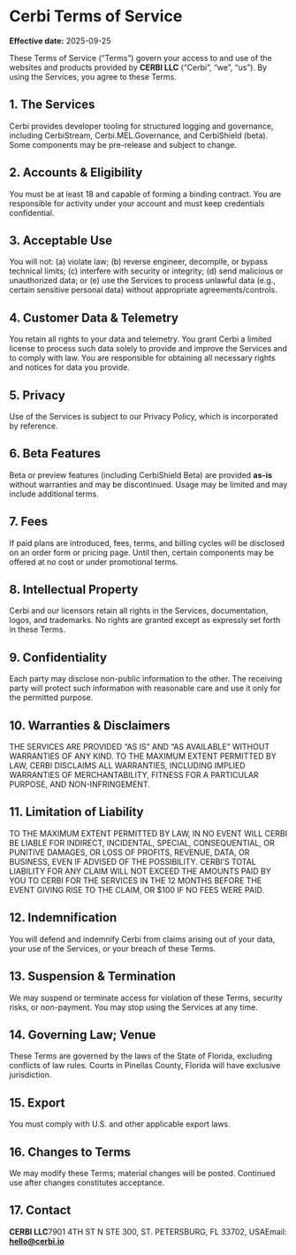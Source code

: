 # Cerbi Terms of Service
**Effective date:** 2025-09-25

These Terms of Service (“Terms”) govern your access to and use of the websites and products provided by **CERBI LLC** (“Cerbi”, “we”, “us”). By using the Services, you agree to these Terms.

## 1. The Services
Cerbi provides developer tooling for structured logging and governance, including CerbiStream, Cerbi.MEL.Governance, and CerbiShield (beta). Some components may be pre-release and subject to change.

## 2. Accounts & Eligibility
You must be at least 18 and capable of forming a binding contract. You are responsible for activity under your account and must keep credentials confidential.

## 3. Acceptable Use
You will not: (a) violate law; (b) reverse engineer, decompile, or bypass technical limits; (c) interfere with security or integrity; (d) send malicious or unauthorized data; or (e) use the Services to process unlawful data (e.g., certain sensitive personal data) without appropriate agreements/controls.

## 4. Customer Data & Telemetry
You retain all rights to your data and telemetry. You grant Cerbi a limited license to process such data solely to provide and improve the Services and to comply with law. You are responsible for obtaining all necessary rights and notices for data you provide.

## 5. Privacy
Use of the Services is subject to our Privacy Policy, which is incorporated by reference.

## 6. Beta Features
Beta or preview features (including CerbiShield Beta) are provided **as-is** without warranties and may be discontinued. Usage may be limited and may include additional terms.

## 7. Fees
If paid plans are introduced, fees, terms, and billing cycles will be disclosed on an order form or pricing page. Until then, certain components may be offered at no cost or under promotional terms.

## 8. Intellectual Property
Cerbi and our licensors retain all rights in the Services, documentation, logos, and trademarks. No rights are granted except as expressly set forth in these Terms.

## 9. Confidentiality
Each party may disclose non-public information to the other. The receiving party will protect such information with reasonable care and use it only for the permitted purpose.

## 10. Warranties & Disclaimers
THE SERVICES ARE PROVIDED “AS IS” AND “AS AVAILABLE” WITHOUT WARRANTIES OF ANY KIND. TO THE MAXIMUM EXTENT PERMITTED BY LAW, CERBI DISCLAIMS ALL WARRANTIES, INCLUDING IMPLIED WARRANTIES OF MERCHANTABILITY, FITNESS FOR A PARTICULAR PURPOSE, AND NON-INFRINGEMENT.

## 11. Limitation of Liability
TO THE MAXIMUM EXTENT PERMITTED BY LAW, IN NO EVENT WILL CERBI BE LIABLE FOR INDIRECT, INCIDENTAL, SPECIAL, CONSEQUENTIAL, OR PUNITIVE DAMAGES, OR LOSS OF PROFITS, REVENUE, DATA, OR BUSINESS, EVEN IF ADVISED OF THE POSSIBILITY. CERBI’S TOTAL LIABILITY FOR ANY CLAIM WILL NOT EXCEED THE AMOUNTS PAID BY YOU TO CERBI FOR THE SERVICES IN THE 12 MONTHS BEFORE THE EVENT GIVING RISE TO THE CLAIM, OR \$100 IF NO FEES WERE PAID.

## 12. Indemnification
You will defend and indemnify Cerbi from claims arising out of your data, your use of the Services, or your breach of these Terms.

## 13. Suspension & Termination
We may suspend or terminate access for violation of these Terms, security risks, or non-payment. You may stop using the Services at any time.

## 14. Governing Law; Venue
These Terms are governed by the laws of the State of Florida, excluding conflicts of law rules. Courts in Pinellas County, Florida will have exclusive jurisdiction.

## 15. Export
You must comply with U.S. and other applicable export laws.

## 16. Changes to Terms
We may modify these Terms; material changes will be posted. Continued use after changes constitutes acceptance.

## 17. Contact
**CERBI LLC**7901 4TH ST N STE 300, ST. PETERSBURG, FL 33702, USAEmail: **hello@cerbi.io**
